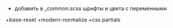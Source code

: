 - добавить в _common.scss шрифты и цвета с переменными

+base-reset 
+modern-normalize
+css partials